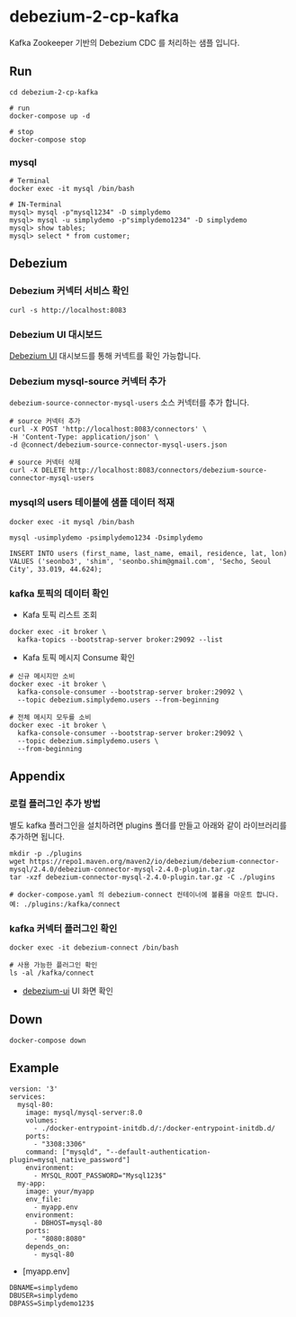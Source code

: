 # debezium-2-cp-kafka

Kafka Zookeeper 기반의 Debezium CDC 를 처리하는 샘플 입니다. 

## Run
```
cd debezium-2-cp-kafka

# run
docker-compose up -d

# stop
docker-compose stop
```

### mysql

```
# Terminal
docker exec -it mysql /bin/bash

# IN-Terminal
mysql> mysql -p"mysql1234" -D simplydemo
mysql> mysql -u simplydemo -p"simplydemo1234" -D simplydemo
mysql> show tables;
mysql> select * from customer;
```

## Debezium

### Debezium 커넥터 서비스 확인
```
curl -s http://localhost:8083
```

### Debezium UI 대시보드

[Debezium UI](http://localhost:8090) 대시보드를 통해 커넥트를 확인 가능합니다. 


### Debezium mysql-source 커넥터 추가

`debezium-source-connector-mysql-users` 소스 커넥터를 추가 합니다. 

```
# source 커넥터 추가
curl -X POST 'http://localhost:8083/connectors' \
-H 'Content-Type: application/json' \
-d @connect/debezium-source-connector-mysql-users.json

# source 커넥터 삭제 
curl -X DELETE http://localhost:8083/connectors/debezium-source-connector-mysql-users
```

### mysql의 users 테이블에 샘플 데이터 적재 

```
docker exec -it mysql /bin/bash

mysql -usimplydemo -psimplydemo1234 -Dsimplydemo

INSERT INTO users (first_name, last_name, email, residence, lat, lon)
VALUES ('seonbo3', 'shim', 'seonbo.shim@gmail.com', 'Secho, Seoul City', 33.019, 44.624);
```

### kafka 토픽의 데이터 확인

- Kafa 토픽 리스트 조회 

```
docker exec -it broker \
  kafka-topics --bootstrap-server broker:29092 --list
```

- Kafa 토픽 메시지 Consume 확인  

```
# 신규 메시지만 소비 
docker exec -it broker \
  kafka-console-consumer --bootstrap-server broker:29092 \
  --topic debezium.simplydemo.users --from-beginning
  
# 전체 메시지 모두를 소비  
docker exec -it broker \
  kafka-console-consumer --bootstrap-server broker:29092 \
  --topic debezium.simplydemo.users \
  --from-beginning  
```


## Appendix

### 로컬 플러그인 추가 방법
별도 kafka 플러그인을 설치하려면 plugins 폴더를 만들고 아래와 같이 라이브러리를 추가하면 됩니다.

```
mkdir -p ./plugins
wget https://repo1.maven.org/maven2/io/debezium/debezium-connector-mysql/2.4.0/debezium-connector-mysql-2.4.0-plugin.tar.gz
tar -xzf debezium-connector-mysql-2.4.0-plugin.tar.gz -C ./plugins

# docker-compose.yaml 의 debezium-connect 컨테이너에 볼륨을 마운트 합니다. 예: ./plugins:/kafka/connect  
```

### kafka 커넥터 플러그인 확인
```
docker exec -it debezium-connect /bin/bash

# 사용 가능한 플러그인 확인
ls -al /kafka/connect
```

- [debezium-ui](http://localhost:8090/) UI 화면 확인 




## Down

```
docker-compose down
```


## Example

```
version: '3'
services:
  mysql-80:
    image: mysql/mysql-server:8.0
    volumes:
      - ./docker-entrypoint-initdb.d/:/docker-entrypoint-initdb.d/
    ports:
      - "3308:3306"
    command: ["mysqld", "--default-authentication-plugin=mysql_native_password"]
    environment:
      - MYSQL_ROOT_PASSWORD="Mysql123$"
  my-app:
    image: your/myapp
    env_file:
      - myapp.env
    environment:
      - DBHOST=mysql-80
    ports:
      - "8080:8080"
    depends_on:
      - mysql-80
```

- [myapp.env]
```
DBNAME=simplydemo
DBUSER=simplydemo
DBPASS=Simplydemo123$
```